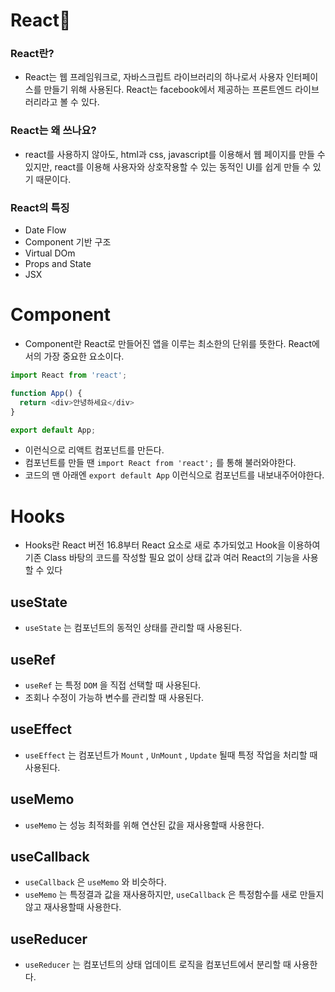 # React🤡

### React란?
- React는 웹 프레임워크로, 자바스크립트 라이브러리의 하나로서 사용자 인터페이스를 만들기 위해 사용된다. React는 facebook에서 제공하는 프론트엔드 라이브러리라고 볼 수 있다.

### React는 왜 쓰나요?
- react를 사용하지 않아도, html과 css, javascript를 이용해서 웹 페이지를 만들 수 있지만, react를 이용해 사용자와 상호작용할 수 있는 동적인 UI를 쉽게 만들 수 있기 때문이다.

### React의 특징
- Date Flow
- Component 기반 구조
- Virtual DOm
- Props and State
- JSX

# Component
- Component란 React로 만들어진 앱을 이루는 최소한의 단위를 뜻한다. React에서의 가장 중요한 요소이다.

```javascript
import React from 'react';

function App() {
  return <div>안녕하세요</div>
}

export default App;
```
- 이런식으로 리액트 컴포넌트를 만든다. 
- 컴포넌트를 만들 땐 ```import React from 'react';``` 를 통해 불러와야한다.
- 코드의 맨 아래엔 ```export default App``` 이런식으로 컴포넌트를 내보내주어야한다.

# Hooks
- Hooks란 React 버전 16.8부터 React 요소로 새로 추가되었고 Hook을 이용하여 기존 Class 바탕의 코드를 작성할 필요 없이 상태 값과 여러 React의 기능을 사용할 수 있다

## useState
- `useState` 는 컴포넌트의 동적인 상태를 관리할 때 사용된다.
## useRef
- `useRef` 는 특정 `DOM` 을 직접 선택할 때 사용된다.
- 조회나 수정이 가능하 변수를 관리할 때 사용된다.
## useEffect
- `useEffect` 는 컴포넌트가 `Mount` , `UnMount` , `Update` 될때 특정 작업을 처리할 때 사용된다.
## useMemo
- `useMemo` 는 성능 최적화를 위해 연산된 값을 재사용할때 사용한다.
## useCallback
- `useCallback` 은 `useMemo` 와 비슷하다. 
- `useMemo` 는 특정결과 값을 재사용하지만, `useCallback` 은 특정함수를 새로 만들지 않고 재사용할때 사용한다.
## useReducer
- `useReducer` 는 컴포넌트의 상태 업데이트 로직을 컴포넌트에서 분리할 때 사용한다.